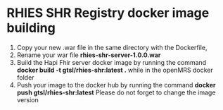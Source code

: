 # RHIES SHR Registry docker image building
1. Copy your new .war file in the same directory with the Dockerfile,
2. Rename your war file **rhies-shr-server-1.0.0.war** 
3. Build the Hapi Fhir server docker image by running the command  **docker build -t  gtsl/rhies-shr:latest .**  while in the openMRS docker folder
4. Push your image to the docker hub by running the command **docker push gtsl/rhies-shr:latest** 
Please do not forget to change the image version